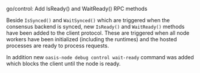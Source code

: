 go/control: Add IsReady() and WaitReady() RPC methods

Beside `IsSynced()` and `WaitSynced()` which are triggered when the consensus
backend is synced, new `IsReady()` and `WaitReady()` methods have been added
to the client protocol. These are triggered when all node workers have been
initialized (including the runtimes) and the hosted processes are ready to
process requests.

In addition new `oasis-node debug control wait-ready`
command was added which blocks the client until the node is ready.
